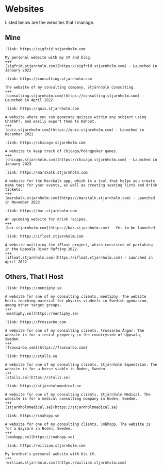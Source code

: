 # Websites

Listed below are the websites that I manage.

## Mine

<!-- PERSONAL -->
```{card} Sigfrid's Personal Website
:link: https://sigfrid.stjarnholm.com

My personal website with my CV and blog.
+++
[sigfrid.stjarnholm.com](https://sigfrid.stjarnholm.com) - Launched in January 2023
```

<!-- CONSULTING -->
```{card} Stjärnholm Consulting's Website
:link: https://consulting.stjarnholm.com

The website of my consulting company, Stjärnholm Consulting.
+++
[consulting.stjarnholm.com](https://consulting.stjarnholm.com) - Launched in April 2022
```

<!-- QUIZGPT -->
```{card} QuizGPT
:link: https://quiz.stjarnholm.com

A website where you can generate quizzes within any subject using ChatGPT, and easily export them to Kahoot.
+++
[quiz.stjarnholm.com](https://quiz.stjarnholm.com) - Launched in December 2022
```

<!-- CHICAGO -->
```{card} Chicago/Poängpoker
:link: https://chicago.stjarnholm.com

A website to keep track of Chicago/Poängpoker games.
+++
[chicago.stjarnholm.com](https://chicago.stjarnholm.com) - Launched in January 2023
```

<!-- MARSKALK -->
```{card} Marskalk
:link: https://marskalk.stjarnholm.com

A website for the Marskalk app, which is a tool that helps you create name tags for your events, as well as creating seating lists and drink tickets.
+++
[marskalk.stjarnholm.com](https://marskalk.stjarnholm.com) - Launched in November 2022
```

<!-- BAR -->
```{card} Bar
:link: https://bar.stjarnholm.com

An upcoming website for drink recipes.
+++
[bar.stjarnholm.com](https://bar.stjarnholm.com) - Yet to be launched
```

<!-- IFLOAT -->
```{card} iFloat
:link: https://ifloat.stjarnholm.com

A website outlining the iFloat project, which consisted of partaking in the Uppsala River Rafting 2022.
+++
[ifloat.stjarnholm.com](https://ifloat.stjarnholm.com) - Launched in April 2022
```

<!-- ```{card} Sigfrid's Personal Website
:link: https://sigfrid.stjarnholm.com

My personal website with my CV and blog.
+++
[sigfrid.stjarnholm.com](https://sigfrid.stjarnholm.com)
``` -->

## Others, That I Host

<!-- MENTIPHY -->
```{card} mentiphy
:link: https://mentiphy.se

A website for one of my consulting clients, mentiphy. The website hosts teaching material for physics students in Swedish gymnasium, among other target groups.
+++
[mentiphy.se](https://mentiphy.se)
```

<!-- FROSSARBO -->
```{card} Frossarbo Ängar
:link: https://frossarbo.com

A website for one of my consulting clients, Frossarbo Ängar. The website is for a rental property in the countryside of Uppsala, Sweden.
+++
[frossarbo.com](https://frossarbo.com)
```

<!-- SEQAB -->
```{card} Stall Stjärnholm
:link: https://stalls.se

A website for one of my consulting clients, Stjärnholm Equestrian. The website is for a horse stable in Boden, Sweden.
+++
[stalls.se](https://stalls.se)
```

<!-- SMAB -->
```{card} Stjärnholm Medical
:link: https://stjarnholmmedical.se

A website for one of my consulting clients, Stjärnholm Medical. The website is for a medical consulting company in Boden, Sweden.
+++
[stjarnholmmedical.se](https://stjarnholmmedical.se)
```

<!-- SMAHOPP -->
```{card} Småhopp
:link: https://smahopp.se

A website for one of my consulting clients, Småhopp. The website is for a daycare in Boden, Sweden.
+++
[smahopp.se](https://smahopp.se)
```

<!-- WILLIAM -->
```{card} William's Personal Website
:link: https://william.stjarnholm.com

My brother's personal website with his CV.
+++
[william.stjarnholm.com](https://william.stjarnholm.com)
```

<!-- ```{card} Sigfrid's Personal Website
:link: https://sigfrid.stjarnholm.com

My personal website with my CV and blog.
+++
[sigfrid.stjarnholm.com](https://sigfrid.stjarnholm.com)
``` -->
